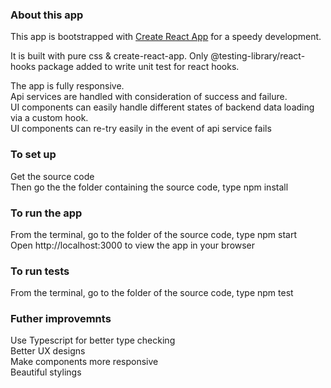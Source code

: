 ### About this app

This app is bootstrapped with [Create React App](https://github.com/facebook/create-react-app) for a speedy development.

It is built with pure css & create-react-app. Only @testing-library/react-hooks package added to write unit test for react hooks.

The app is fully responsive.\
Api services are handled with consideration of success and failure.\
UI components can easily handle different states of backend data loading via a custom hook.\
UI components can re-try easily in the event of api service fails

### To set up

Get the source code\
Then go the the folder containing the source code, type npm install

### To run the app

From the terminal, go to the folder of the source code, type npm start\
Open http://localhost:3000 to view the app in your browser

### To run tests

From the terminal, go to the folder of the source code, type npm test

### Futher improvemnts

Use Typescript for better type checking\
Better UX designs\
Make components more responsive\
Beautiful stylings
